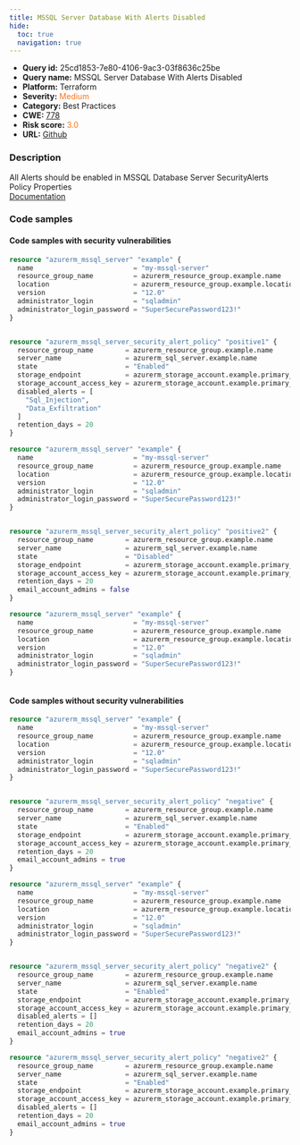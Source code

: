 ```yaml
---
title: MSSQL Server Database With Alerts Disabled
hide:
  toc: true
  navigation: true
---
```


<style>
  .highlight .hll {
    background-color: #ff171742;
  }
  .md-content {
    max-width: 1100px;
    margin: 0 auto;
  }
</style>

-   **Query id:** 25cd1853-7e80-4106-9ac3-03f8636c25be
-   **Query name:** MSSQL Server Database With Alerts Disabled
-   **Platform:** Terraform
-   **Severity:** <span style="color:#ff7213">Medium</span>
-   **Category:** Best Practices
-   **CWE:** <a href="https://cwe.mitre.org/data/definitions/778.html" onclick="newWindowOpenerSafe(event, 'https://cwe.mitre.org/data/definitions/778.html')">778</a>
-   **Risk score:** <span style="color:#ff7213">3.0</span>
-   **URL:** [Github](https://github.com/Checkmarx/kics/tree/master/assets/queries/terraform/azure/mssql_server_database_with_alerts_disabled)

### Description
All Alerts should be enabled in MSSQL Database Server SecurityAlerts Policy Properties<br>
[Documentation](https://registry.terraform.io/providers/hashicorp/azurerm/4.36.0/docs/resources/mssql_server_security_alert_policy)

### Code samples
#### Code samples with security vulnerabilities
```tf title="Positive test num. 1 - tf file" hl_lines="17"
resource "azurerm_mssql_server" "example" {
  name                         = "my-mssql-server"
  resource_group_name          = azurerm_resource_group.example.name
  location                     = azurerm_resource_group.example.location
  version                      = "12.0"
  administrator_login          = "sqladmin"
  administrator_login_password = "SuperSecurePassword123!"
}


resource "azurerm_mssql_server_security_alert_policy" "positive1" {
  resource_group_name        = azurerm_resource_group.example.name
  server_name                = azurerm_sql_server.example.name
  state                      = "Enabled"
  storage_endpoint           = azurerm_storage_account.example.primary_blob_endpoint
  storage_account_access_key = azurerm_storage_account.example.primary_access_key
  disabled_alerts = [
    "Sql_Injection",
    "Data_Exfiltration"
  ]
  retention_days = 20
}

```
```tf title="Positive test num. 2 - tf file" hl_lines="14"
resource "azurerm_mssql_server" "example" {
  name                         = "my-mssql-server"
  resource_group_name          = azurerm_resource_group.example.name
  location                     = azurerm_resource_group.example.location
  version                      = "12.0"
  administrator_login          = "sqladmin"
  administrator_login_password = "SuperSecurePassword123!"
}


resource "azurerm_mssql_server_security_alert_policy" "positive2" {
  resource_group_name        = azurerm_resource_group.example.name
  server_name                = azurerm_sql_server.example.name
  state                      = "Disabled"
  storage_endpoint           = azurerm_storage_account.example.primary_blob_endpoint
  storage_account_access_key = azurerm_storage_account.example.primary_access_key
  retention_days = 20
  email_account_admins = false
}

```
```tf title="Positive test num. 3 - tf file" hl_lines="1"
resource "azurerm_mssql_server" "example" {
  name                         = "my-mssql-server"
  resource_group_name          = azurerm_resource_group.example.name
  location                     = azurerm_resource_group.example.location
  version                      = "12.0"
  administrator_login          = "sqladmin"
  administrator_login_password = "SuperSecurePassword123!"
}



```


#### Code samples without security vulnerabilities
```tf title="Negative test num. 1 - tf file"
resource "azurerm_mssql_server" "example" {
  name                         = "my-mssql-server"
  resource_group_name          = azurerm_resource_group.example.name
  location                     = azurerm_resource_group.example.location
  version                      = "12.0"
  administrator_login          = "sqladmin"
  administrator_login_password = "SuperSecurePassword123!"
}


resource "azurerm_mssql_server_security_alert_policy" "negative" {
  resource_group_name        = azurerm_resource_group.example.name
  server_name                = azurerm_sql_server.example.name
  state                      = "Enabled"
  storage_endpoint           = azurerm_storage_account.example.primary_blob_endpoint
  storage_account_access_key = azurerm_storage_account.example.primary_access_key
  retention_days = 20
  email_account_admins = true
}


```
```tf title="Negative test num. 2 - tf file"
resource "azurerm_mssql_server" "example" {
  name                         = "my-mssql-server"
  resource_group_name          = azurerm_resource_group.example.name
  location                     = azurerm_resource_group.example.location
  version                      = "12.0"
  administrator_login          = "sqladmin"
  administrator_login_password = "SuperSecurePassword123!"
}


resource "azurerm_mssql_server_security_alert_policy" "negative2" {
  resource_group_name        = azurerm_resource_group.example.name
  server_name                = azurerm_sql_server.example.name
  state                      = "Enabled"
  storage_endpoint           = azurerm_storage_account.example.primary_blob_endpoint
  storage_account_access_key = azurerm_storage_account.example.primary_access_key
  disabled_alerts = []
  retention_days = 20
  email_account_admins = true
}


```
```tf title="Negative test num. 3 - tf file"
resource "azurerm_mssql_server_security_alert_policy" "negative2" {
  resource_group_name        = azurerm_resource_group.example.name
  server_name                = azurerm_sql_server.example.name
  state                      = "Enabled"
  storage_endpoint           = azurerm_storage_account.example.primary_blob_endpoint
  storage_account_access_key = azurerm_storage_account.example.primary_access_key
  disabled_alerts = []
  retention_days = 20
  email_account_admins = true
}
```

